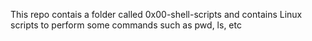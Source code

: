 This repo contais a folder called 0x00-shell-scripts and contains Linux scripts to perform some commands such as pwd, ls, etc

